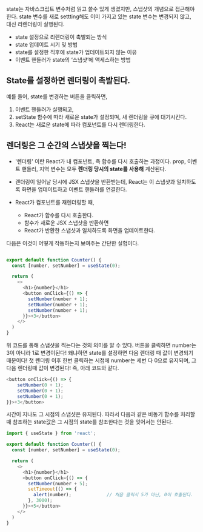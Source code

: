state는 자바스크립트 변수처럼 읽고 쓸수 있게 생겼지만, 스냅샷의 개념으로 접근해야 한다. state 변수를 새로 settting해도 이미 가지고 있는 state 변수는 변경되지 않고, 대신 리렌더링이 실행된다.

- state 설정으로 리렌더링이 촉발되는 방식
- state 업데이트 시기 및 방법
- state를 설정한 직후에 state가 업데이트되지 않는 이유
- 이벤트 핸들러가 state의 ‘스냅샷’에 액세스하는 방법

## State를 설정하면 렌더링이 촉발된다.
예를 들어, state를 변경하는 버튼을 클릭하면,
1. 이벤트 핸들러가 실행되고,
2. setState 함수에 따라 새로운 state가 설정되며, 새 렌더링을 큐에 대기시킨다.
3. React는 새로운 state에 따라 컴포넌트를 다시 렌더링한다.

## 렌더링은 그 순간의 스냅샷을 찍는다!
- '렌더링' 이란 React가 내 컴포넌트, 즉 함수를 다시 호출하는 과정이다. prop, 이벤트 핸들러, 지역 변수는 모두 **렌더링 당시의 state를 사용해** 계산된다.

- 렌더링이 일어날 당시에 JSX 스냅샷을 반환받는데, React는 이 스냅샷과 일치하도록 화면을 업데이트하고 이벤트 핸들러를 연결한다.

- React가 컴포넌트를 재렌더링할 때,
	- React가 함수를 다시 호출한다.
	- 함수가 새로운 JSX 스냅샷을 반환하면
	- React가 반환한 스냅샷과 일치하도록 화면을 업데이트한다.

다음은 이것이 어떻게 작동하는지 보여주는 간단한 실험이다.

```js

export default function Counter() {
  const [number, setNumber] = useState(0);

  return (
    <>
      <h1>{number}</h1>
      <button onClick={() => {
        setNumber(number + 1);
        setNumber(number + 1);
        setNumber(number + 1);
      }}>+3</button>
    </>
  )
}

```

위 코드를 통해 스냅샷을 찍는다는 것의 의미를 알 수 있다. 버튼을 클릭하면 number는 3이 아니라 1로 변경이된다! 왜냐하면 state를 설정하면 다음 렌더링 때 값이 변경되기 때문이다! 첫 렌더링 이후 한번 클릭하는 시점에 number는 세번 다 0으로 유지되며,  그 다음 렌더링때 값이 변경된다! 즉, 아래 코드와 같다.

```js
<button onClick={() => {  
	setNumber(0 + 1);  
	setNumber(0 + 1);  
	setNumber(0 + 1);  
}}>+3</button>
```

시간이 지나도 그 시점의 스냅샷은 유지된다. 따라서 다음과 같은 비동기 함수를 처리할 때 참조하는 state값은 그 시점의 state를 참조한다는 것을 잊어서는 안된다.

```js
import { useState } from 'react';

export default function Counter() {
  const [number, setNumber] = useState(0);

  return (
    <>
      <h1>{number}</h1>
      <button onClick={() => {
        setNumber(number + 5);
        setTimeout(() => {
          alert(number);             // 처음 클릭시 5가 아닌, 0이 호출된다.
        }, 3000);
      }}>+5</button>
    </>
  )
}

```